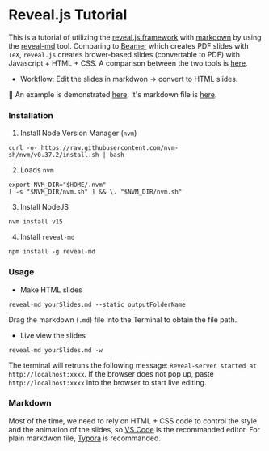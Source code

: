 # Reveal.js Tutorial

This is a tutorial of utilizing the [reveal.js framework](https://revealjs.com/) with [markdown](https://www.markdownguide.org/) by using the [reveal-md](https://github.com/webpro/reveal-md) tool. Comparing to [Beamer](https://www.overleaf.com/learn/latex/Beamer) which creates PDF slides with `TeX`, `reveal.js` creates brower-based slides (convertable to PDF) with Javascript + HTML + CSS. A comparison between the two tools is [here](https://www.maths.dur.ac.uk/users/s.m.fearn/blog/2020/revealjs/).

- Workflow: Edit the slides in markdwon → convert to HTML slides.

🔖 An example is demonstrated [here](https://www.haochehsu.com/slides/revealJS/index.html). It's markdown file is [here](https://github.com/howardhsumail/revealJS-Tutorial/tree/main/Example).

### Installation

1. Install Node Version Manager (`nvm`)

```shell
curl -o- https://raw.githubusercontent.com/nvm-sh/nvm/v0.37.2/install.sh | bash
```

2. Loads `nvm`

```shell
export NVM_DIR="$HOME/.nvm"
[ -s "$NVM_DIR/nvm.sh" ] && \. "$NVM_DIR/nvm.sh"
```

3. Install NodeJS

```shell
nvm install v15
```

4. Install `reveal-md`

```shell
npm install -g reveal-md
```

### Usage

- Make HTML slides

```shell
reveal-md yourSlides.md --static outputFolderName
```

Drag the markdown (`.md`) file into the Terminal to obtain the file path.

- Live view the slides

```shell
reveal-md yourSlides.md -w
```

 The terminal will retruns the following message: `Reveal-server started at http://localhost:xxxx`. If the browser does not pop up, paste `http://localhost:xxxx` into the browser to start live editing.

### Markdown

Most of the time, we need to rely on HTML + CSS code to control the style and the animation of the slides, so [VS Code](https://code.visualstudio.com/) is the recommanded editor. For plain markdwon file, [Typora](https://typora.io/) is recommanded.
